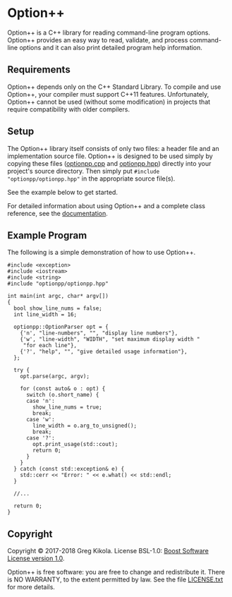 Option++
========

Option++ is a C++ library for reading command-line program
options. Option++ provides an easy way to read, validate, and process
command-line options and it can also print detailed program help
information.


Requirements
------------

Option++ depends only on the C++ Standard Library. To compile and use
Option++, your compiler must support C++11 features. Unfortunately,
Option++ cannot be used (without some modification) in projects that
require compatibility with older compilers.


Setup
-----

The Option++ library itself consists of only two files: a header file
and an implementation source file. Option++ is designed to be used
simply by copying these files
([optionpp.cpp](src/optionpp/optionpp.cpp) and
[optionpp.hpp](src/optionpp/optionpp.hpp)) directly into your
project's source directory. Then simply put `#include
"optionpp/optionpp.hpp"` in the appropriate source file(s).

See the example below to get started.

For detailed information about using Option++ and a complete class
reference, see the
[documentation](http://www.gregkikola.com/optionpp/).


Example Program
---------------

The following is a simple demonstration of how to use Option++.

    #include <exception>
    #include <iostream>
    #include <string>
    #include "optionpp/optionpp.hpp"

    int main(int argc, char* argv[])
    {
      bool show_line_nums = false;
      int line_width = 16;

      optionpp::OptionParser opt = {
        {'n', "line-numbers", "", "display line numbers"},
        {'w', "line-width", "WIDTH", "set maximum display width "
         "for each line"},
        {'?', "help", "", "give detailed usage information"},
      };

      try {
        opt.parse(argc, argv);

        for (const auto& o : opt) {
          switch (o.short_name) {
          case 'n':
            show_line_nums = true;
            break;
          case 'w':
            line_width = o.arg_to_unsigned();
            break;
          case '?':
            opt.print_usage(std::cout);
            return 0;
          }
        }
      } catch (const std::exception& e) {
        std::cerr << "Error: " << e.what() << std::endl;
      }

      //...

      return 0;
    }


Copyright
---------

Copyright &copy; 2017-2018 Greg Kikola. License BSL-1.0: [Boost
Software License version 1.0](https://www.boost.org/LICENSE_1_0.txt).

Option++ is free software: you are free to change and redistribute it.
There is NO WARRANTY, to the extent permitted by law. See the file
[LICENSE.txt](LICENSE.txt) for more details.
